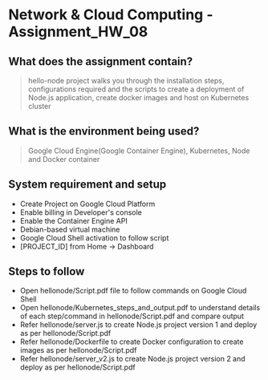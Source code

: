 # Network & Cloud Computing - Assignment_HW_08

## What does the assignment contain?
> hello-node project walks you through the installation steps, configurations required and the scripts to create a deployment of Node.js application, create docker images and host on Kubernetes cluster

## What is the environment being used?
> Google Cloud Engine(Google Container Engine), Kubernetes, Node and Docker container

## System requirement and setup
- Create Project on Google Cloud Platform
- Enable billing in Developer's console
- Enable the Container Engine API
- Debian-based virtual machine
- Google Cloud Shell activation to follow script
- [PROJECT_ID] from Home -> Dashboard

## Steps to follow
- Open hellonode/Script.pdf file to follow commands on Google Cloud Shell
- Open hellonode/Kubernetes_steps_and_output.pdf to understand details of each step/command in hellonode/Script.pdf and compare output
- Refer hellonode/server.js to create Node.js project version 1 and deploy as per hellonode/Script.pdf
- Refer hellonode/Dockerfile to create Docker configuration to create images as per hellonode/Script.pdf
- Refer hellonode/server_v2.js to create Node.js project version 2 and deploy as per hellonode/Script.pdf
